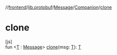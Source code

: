 //[frontend](../../../../index.md)/[lib.protobuf](../../index.md)/[Message](../index.md)/[Companion](index.md)/[clone](clone.md)

# clone

[js]\
fun &lt;[T](clone.md) : [Message](../index.md)&gt; [clone](clone.md)(msg: [T](clone.md)): [T](clone.md)

